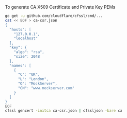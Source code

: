 To generate CA X509 Certificate and Private Key PEMs

```bash
go get -u github.com/cloudflare/cfssl/cmd/...
cat << EOF > ca-csr.json
{
  "hosts": [
    "127.0.0.1",
    "localhost"
  ],
  "key": {
    "algo": "rsa",
    "size": 2048
  },
  "names": [
    {
      "C": "UK",
      "L": "London",
      "O": "MockServer",
      "CN": "www.mockserver.com"
    }
  ]
}
EOF
cfssl gencert -initca ca-csr.json | cfssljson -bare ca
```